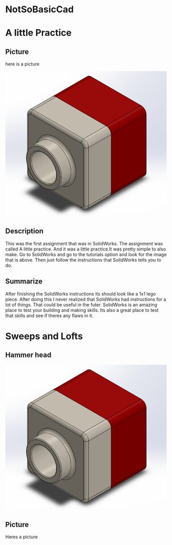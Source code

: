 # NotSoBasicCad

# A little Practice

## Picture

here is a picture

![a_little_practice.PNG](a_little_practice.PNG)

## Description
This was the first assignment that was in SolidWorks. The assignment was called A little practice. And it was a little practice.It was pretty simple to also make. Go to SolidWorks and go to the tutorials option and look for the image that is above. Then just follow the instructions that SolidWorks tells you to do.

## Summarize
After finishing the SolidWorks instructions its should look like a 1x1 lego piece. After doing this I never realized that SolidWorks had instructions for a lot of things. That could be useful in the futer. SolidWorks is an amazing place to test your building and making skills. Its also a great place to test that skills and see if theres any flaws in it.

# Sweeps and Lofts

## Hammer head

![a_little_practice.PNG](a_little_practice.PNG)

## Picture

Heres a picture
